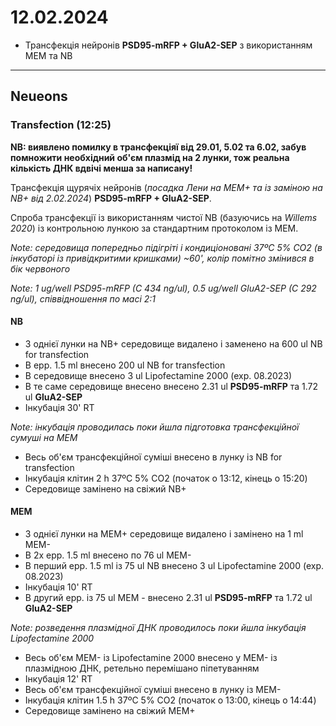 12.02.2024
=========
- Трансфекція нейронів  __PSD95-mRFP + GluA2-SEP__ з використанням MEM та NB

---

## Neueons
### Transfection (12:25)
__NB: виявлено помилку в трансфекціяї від 29.01, 5.02 та 6.02, забув помножити необхідний об'єм плазмід на 2 лунки, тож реальна кількість ДНК вдвічі менша за написану!__

Трансфекція щурячіх нейронів (_посадка Лени на MEM+  та із заміною на NB+ від 2.02.2024_)  __PSD95-mRFP + GluA2-SEP__.

Cпроба трансфекції із використанням чистої NB (базуючись на _Willems 2020_) із контрольною лункою за стандартним протоколом із MEM.

_Note: середовища попередньо підігріті і кондиціоновані 37ºC 5% CO2 (в інкубаторі із привідкритими кришками) ~60', колір помітно змінився в бік червоного_

_Note: 1 ug/well PSD95-mRFP (C 434 ng/ul),  0.5 ug/well GluA2-SEP (C 292 ng/ul), співвідношення по маcі 2:1_

#### NB
- З однієї лунки на NB+ середовище видалено і заменено на 600 ul NB for transfection
- В epp. 1.5 ml внесено 200 ul NB for transfection
- В середовище внесено 3 ul Lipofectamine 2000 (exp. 08.2023)
- В те саме середовище внесено внесено 2.31 ul  __PSD95-mRFP__ та  1.72 ul __GluA2-SEP__  
- Інкубація 30' RT

_Note: інкубація проводилась поки йшла підготовка трансфекційної сумуші на MEM_

- Весь об'єм трансфекційної суміші внесено в лунку із NB for transfection
- Інкубація клітин 2 h 37ºC 5% CO2 (початок о 13:12, кінець о 15:20)
- Середовище замінено на свіжий NB+ 

#### MEM
- З однієї лунки на MEM+  середовище видалено і замінено на 1 ml MEM-
- В 2x epp. 1.5 ml внесено по 76 ul MEM-
- В перший epp. 1.5 ml із 75 ul NB внесено 3 ul Lipofectamine 2000 (exp. 08.2023)
- Інкубація 10' RT
- В другий epp. із 75 ul MEM - внесено 2.31 ul  __PSD95-mRFP__ та  1.72 ul __GluA2-SEP__

_Note: розведення плазмідної ДНК проводилось поки йшла інкубація Lipofectamine 2000_

- Весь об'єм MEM- із Lipofectamine 2000 внесено у MEM- із плазмідною ДНК, ретельно перемішано піпетуванням
- Інкубація 12' RT
- Весь об'єм трансфекційної суміші внесено в лунку із MEM-
- Інкубація клітин 1.5 h 37ºC 5% CO2 (початок о 13:00, кінець о 14:44)
- Середовище замінено на свіжий MEM+ 
